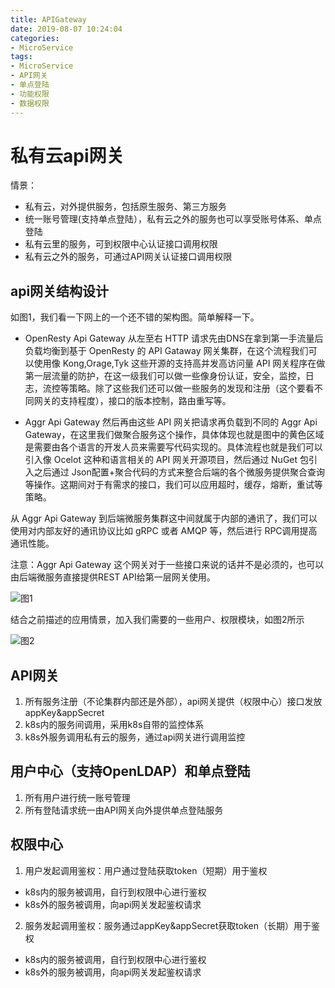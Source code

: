 ```yaml
---
title: APIGateway
date: 2019-08-07 10:24:04
categories: 
- MicroService
tags:
- MicroService
- API网关
- 单点登陆
- 功能权限
- 数据权限
---
```


# 私有云api网关

情景：
* 私有云，对外提供服务，包括原生服务、第三方服务
* 统一账号管理(支持单点登陆），私有云之外的服务也可以享受账号体系、单点登陆
* 私有云里的服务，可到权限中心认证接口调用权限
* 私有云之外的服务，可通过API网关认证接口调用权限

<!--more-->

## api网关结构设计

如图1，我们看一下网上的一个还不错的架构图。简单解释一下。

* OpenResty Api Gateway
从左至右 HTTP 请求先由DNS在拿到第一手流量后负载均衡到基于 OpenResty 的 API Gataway 网关集群，在这个流程我们可以使用像 Kong,Orage,Tyk 这些开源的支持高并发高访问量 API 网关程序在做第一层流量的防护，在这一级我们可以做一些像身份认证，安全，监控，日志，流控等策略。除了这些我们还可以做一些服务的发现和注册（这个要看不同网关的支持程度），接口的版本控制，路由重写等。

* Aggr Api Gateway
然后再由这些 API 网关把请求再负载到不同的 Aggr Api Gateway，在这里我们做聚合服务这个操作，具体体现也就是图中的黄色区域是需要由各个语言的开发人员来需要写代码实现的。具体流程也就是我们可以引入像 Ocelot 这种和语言相关的 API 网关开源项目，然后通过 NuGet 包引入之后通过 Json配置+聚合代码的方式来整合后端的各个微服务提供聚合查询等操作。这期间对于有需求的接口，我们可以应用超时，缓存，熔断，重试等策略。

从 Aggr Api Gateway 到后端微服务集群这中间就属于内部的通讯了，我们可以使用对内部友好的通讯协议比如 gRPC 或者 AMQP 等，然后进行 RPC调用提高通讯性能。

注意：Aggr Api Gateway 这个网关对于一些接口来说的话并不是必须的，也可以由后端微服务直接提供REST API给第一层网关使用。

![图1](图1.png)

结合之前描述的应用情景，加入我们需要的一些用户、权限模块，如图2所示

![图2](图2.png)

## API网关

1. 所有服务注册（不论集群内部还是外部），api网关提供（权限中心）接口发放appKey&appSecret
2. k8s内的服务间调用，采用k8s自带的监控体系
3. k8s外服务调用私有云的服务，通过api网关进行调用监控


## 用户中心（支持OpenLDAP）和单点登陆

1. 所有用户进行统一账号管理
2. 所有登陆请求统一由API网关向外提供单点登陆服务


## 权限中心

1. 用户发起调用鉴权：用户通过登陆获取token（短期）用于鉴权

* k8s内的服务被调用，自行到权限中心进行鉴权
* k8s外的服务被调用，向api网关发起鉴权请求


2. 服务发起调用鉴权：服务通过appKey&appSecret获取token（长期）用于鉴权

* k8s内的服务被调用，自行到权限中心进行鉴权
* k8s外的服务被调用，向api网关发起鉴权请求




